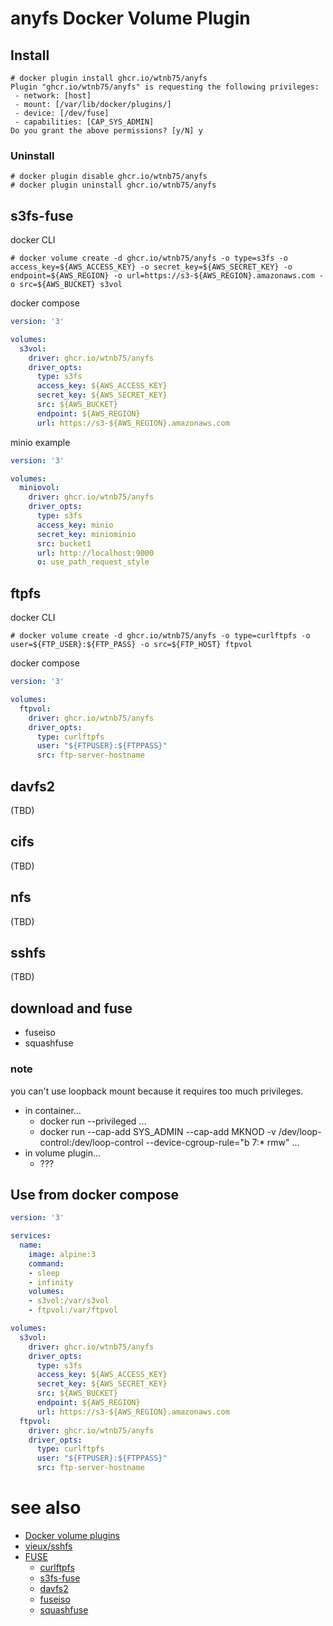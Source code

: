 # anyfs Docker Volume Plugin

## Install

```
# docker plugin install ghcr.io/wtnb75/anyfs
Plugin "ghcr.io/wtnb75/anyfs" is requesting the following privileges:
 - network: [host]
 - mount: [/var/lib/docker/plugins/]
 - device: [/dev/fuse]
 - capabilities: [CAP_SYS_ADMIN]
Do you grant the above permissions? [y/N] y
```

### Uninstall

```
# docker plugin disable ghcr.io/wtnb75/anyfs
# docker plugin uninstall ghcr.io/wtnb75/anyfs
```

## s3fs-fuse

docker CLI

```
# docker volume create -d ghcr.io/wtnb75/anyfs -o type=s3fs -o access_key=${AWS_ACCESS_KEY} -o secret_key=${AWS_SECRET_KEY} -o endpoint=${AWS_REGION} -o url=https://s3-${AWS_REGION}.amazonaws.com -o src=${AWS_BUCKET} s3vol
```

docker compose

```yaml
version: '3'

volumes:
  s3vol:
    driver: ghcr.io/wtnb75/anyfs
    driver_opts:
      type: s3fs
      access_key: ${AWS_ACCESS_KEY}
      secret_key: ${AWS_SECRET_KEY}
      src: ${AWS_BUCKET}
      endpoint: ${AWS_REGION}
      url: https://s3-${AWS_REGION}.amazonaws.com
```

minio example

```yaml
version: '3'

volumes:
  miniovol:
    driver: ghcr.io/wtnb75/anyfs
    driver_opts:
      type: s3fs
      access_key: minio
      secret_key: miniominio
      src: bucket1
      url: http://localhost:9000
      o: use_path_request_style
```

## ftpfs

docker CLI

```
# docker volume create -d ghcr.io/wtnb75/anyfs -o type=curlftpfs -o user=${FTP_USER}:${FTP_PASS} -o src=${FTP_HOST} ftpvol
```

docker compose

```yaml
version: '3'

volumes:
  ftpvol:
    driver: ghcr.io/wtnb75/anyfs
    driver_opts:
      type: curlftpfs
      user: "${FTPUSER}:${FTPPASS}"
      src: ftp-server-hostname
```

## davfs2

(TBD)

## cifs

(TBD)

## nfs

(TBD)

## sshfs

(TBD)

## download and fuse

- fuseiso
- squashfuse

### note

you can't use loopback mount because it requires too much privileges.

- in container...
  - docker run --privileged ...
  - docker run --cap-add SYS_ADMIN --cap-add MKNOD -v /dev/loop-control:/dev/loop-control --device-cgroup-rule="b 7:* rmw" ...
- in volume plugin...
  - ???

## Use from docker compose

```yaml
version: '3'

services:
  name:
    image: alpine:3
    command:
    - sleep
    - infinity
    volumes:
    - s3vol:/var/s3vol
    - ftpvol:/var/ftpvol

volumes:
  s3vol:
    driver: ghcr.io/wtnb75/anyfs
    driver_opts:
      type: s3fs
      access_key: ${AWS_ACCESS_KEY}
      secret_key: ${AWS_SECRET_KEY}
      src: ${AWS_BUCKET}
      endpoint: ${AWS_REGION}
      url: https://s3-${AWS_REGION}.amazonaws.com
  ftpvol:
    driver: ghcr.io/wtnb75/anyfs
    driver_opts:
      type: curlftpfs
      user: "${FTPUSER}:${FTPPASS}"
      src: ftp-server-hostname
```

# see also

- [Docker volume plugins](https://docs.docker.com/engine/extend/plugins_volume/)
- [vieux/sshfs](https://github.com/vieux/docker-volume-sshfs)
- [FUSE](https://github.com/libfuse/libfuse)
  - [curlftpfs](http://curlftpfs.sourceforge.net/)
  - [s3fs-fuse](https://github.com/s3fs-fuse/s3fs-fuse)
  - [davfs2](https://savannah.nongnu.org/projects/davfs2)
  - [fuseiso](https://sourceforge.net/projects/fuseiso/)
  - [squashfuse](https://github.com/vasi/squashfuse)
